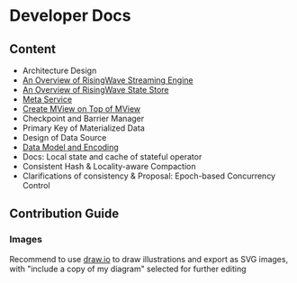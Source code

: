 # Developer Docs

## Content

* Architecture Design
* [An Overview of RisingWave Streaming Engine](./streaming-overview.md)
* [An Overview of RisingWave State Store](./state-store-overview.md)
* [Meta Service](./meta-service.md)
* [Create MView on Top of MView](./mv-on-mv.md)
*  Checkpoint and Barrier Manager
* Primary Key of Materialized Data
* Design of Data Source
* [Data Model and Encoding](./data-model-and-encoding.md)
* Docs: Local state and cache of stateful operator
* Consistent Hash & Locality-aware Compaction
* Clarifications of consistency & Proposal: Epoch-based Concurrency Control

## Contribution Guide

### Images

Recommend to use [draw.io](https://app.diagrams.net/) to draw illustrations and export as SVG images, with "include a copy of my diagram" selected for further editing
